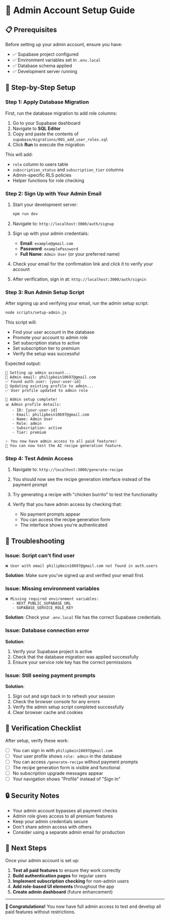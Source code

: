 # 🔐 Admin Account Setup Guide

## 📋 Prerequisites

Before setting up your admin account, ensure you have:

- ✅ Supabase project configured
- ✅ Environment variables set in `.env.local`
- ✅ Database schema applied
- ✅ Development server running

## 🚀 Step-by-Step Setup

### **Step 1: Apply Database Migration**

First, run the database migration to add role columns:

1. Go to your Supabase dashboard
2. Navigate to **SQL Editor**
3. Copy and paste the contents of `supabase/migrations/001_add_user_roles.sql`
4. Click **Run** to execute the migration

This will add:
- `role` column to users table
- `subscription_status` and `subscription_tier` columns
- Admin-specific RLS policies
- Helper functions for role checking

### **Step 2: Sign Up with Your Admin Email**

1. Start your development server:
   ```bash
   npm run dev
   ```

2. Navigate to: `http://localhost:3000/auth/signup`

3. Sign up with your admin credentials:
   - **Email**: `example@gmail.com`
   - **Password**: `examplePassword`
   - **Full Name**: `Admin User` (or your preferred name)

4. Check your email for the confirmation link and click it to verify your account

5. After verification, sign in at: `http://localhost:3000/auth/signin`

### **Step 3: Run Admin Setup Script**

After signing up and verifying your email, run the admin setup script:

```bash
node scripts/setup-admin.js
```

This script will:
- Find your user account in the database
- Promote your account to admin role
- Set subscription status to active
- Set subscription tier to premium
- Verify the setup was successful

Expected output:
```
🔧 Setting up admin account...
📧 Admin email: philipbein10697@gmail.com
✅ Found auth user: [your-user-id]
📝 Updating existing profile to admin...
✅ User profile updated to admin role

🎉 Admin setup complete!
📊 Admin profile details:
   - ID: [your-user-id]
   - Email: philipbein10697@gmail.com
   - Name: Admin User
   - Role: admin
   - Subscription: active
   - Tier: premium

✨ You now have admin access to all paid features!
🚀 You can now test the AI recipe generation feature.
```

### **Step 4: Test Admin Access**

1. Navigate to: `http://localhost:3000/generate-recipe`

2. You should now see the recipe generation interface instead of the payment prompt

3. Try generating a recipe with "chicken burrito" to test the functionality

4. Verify that you have admin access by checking that:
   - No payment prompts appear
   - You can access the recipe generation form
   - The interface shows you're authenticated

## 🔧 Troubleshooting

### **Issue: Script can't find user**
```
❌ User with email philipbein10697@gmail.com not found in auth.users
```

**Solution**: Make sure you've signed up and verified your email first.

### **Issue: Missing environment variables**
```
❌ Missing required environment variables:
   - NEXT_PUBLIC_SUPABASE_URL
   - SUPABASE_SERVICE_ROLE_KEY
```

**Solution**: Check your `.env.local` file has the correct Supabase credentials.

### **Issue: Database connection error**

**Solution**: 
1. Verify your Supabase project is active
2. Check that the database migration was applied successfully
3. Ensure your service role key has the correct permissions

### **Issue: Still seeing payment prompts**

**Solution**:
1. Sign out and sign back in to refresh your session
2. Check the browser console for any errors
3. Verify the admin setup script completed successfully
4. Clear browser cache and cookies

## 🧪 Verification Checklist

After setup, verify these work:

- [ ] You can sign in with `philipbein10697@gmail.com`
- [ ] Your user profile shows `role: admin` in the database
- [ ] You can access `/generate-recipe` without payment prompts
- [ ] The recipe generation form is visible and functional
- [ ] No subscription upgrade messages appear
- [ ] Your navigation shows "Profile" instead of "Sign In"

## 🔒 Security Notes

- Your admin account bypasses all payment checks
- Admin role gives access to all premium features
- Keep your admin credentials secure
- Don't share admin access with others
- Consider using a separate admin email for production

## 🚀 Next Steps

Once your admin account is set up:

1. **Test all paid features** to ensure they work correctly
2. **Build authentication pages** for regular users
3. **Implement subscription checking** for non-admin users
4. **Add role-based UI elements** throughout the app
5. **Create admin dashboard** (future enhancement)

---

**🎉 Congratulations!** You now have full admin access to test and develop all paid features without restrictions. 